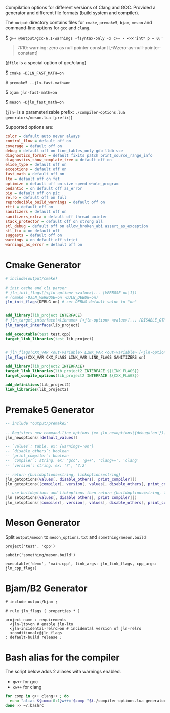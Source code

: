 Compilation options for different versions of Clang and GCC. Provided a generator and different file formats (build system and compiler).

The `output` directory contains files for `cmake`, `premake5`, `bjam`, `meson` and command-line options for `gcc` and `clang`.

$ `g++ @output/gcc-6.1-warnings -fsyntax-only -x c++ - <<<'int* p = 0;'`

> <stdin>:1:10: warning: zero as null pointer constant \[-Wzero-as-null-pointer-constant]

(`@file` is a special option of gcc/clang)

$ `cmake -DJLN_FAST_MATH=on`

$ `premake5 --jln-fast-math=on`

$ `bjam jln-fast-math=on`

$ `meson -Djln_fast_math=on`

(`jln-` is a parameterizable prefix: `./compiler-options.lua generators/meson.lua [prefix]`)

Supported options are:

<!-- ./compiler-options.lua generators/options.lua -->
```ini
color = default auto never always
control_flow = default off on
coverage = default off on
debug = default off on line_tables_only gdb lldb sce
diagnostics_format = default fixits patch print_source_range_info
diagnostics_show_template_tree = default off on
elide_type = default off on
exceptions = default off on
fast_math = default off on
lto = default off on fat
optimize = default off on size speed whole_program
pedantic = on default off as_error
pie = default off on pic
relro = default off on full
reproducible_build_warnings = default off on
rtti = default off on
sanitizers = default off on
sanitizers_extra = default off thread pointer
stack_protector = default off on strong all
stl_debug = default off on allow_broken_abi assert_as_exception
stl_fix = on default off
suggests = default off on
warnings = on default off strict
warnings_as_error = default off on
```


# Cmake Generator

```cmake
# include(output/cmake)

# init cache and cli parser
# jln_init_flags([<jln-option> <value>]... [VERBOSE on|1])
# (cmake -DJLN_VERBOSE=on -DJLN_DEBUG=on)
jln_init_flags(DEBUG on) # set DEBUG default value to "on"


add_library(lib_project INTERFACE)
# jln_target_interface(<libname> [<jln-option> <value>]... [DISABLE_OTHERS on|off])
jln_target_interface(lib_project)

add_executable(test test.cpp)
target_link_libraries(test lib_project)


# jln_flags(CXX_VAR <out-variable> LINK_VAR <out-variable> [<jln-option> <value>]... [DISABLE_OTHERS on|off])
jln_flags(CXX_VAR CXX_FLAGS LINK_VAR LINK_FLAGS SANITIZERS on)

add_library(lib_project2 INTERFACE)
target_link_libraries(lib_project2 INTERFACE ${LINK_FLAGS})
target_compile_options(lib_project2 INTERFACE ${CXX_FLAGS})

add_definitions(lib_project2)
link_libraries(lib_project2)
```


# Premake5 Generator

```lua
-- include "output/premake5"

-- Registers new command-line options (ex jln_newoptions({debug='on'}))
jln_newoptions([default_values])

-- `values`: table. ex: {warnings='on'}
-- `disable_others`: boolean
-- `print_compiler`: boolean
-- `compiler`: string. ex: 'gcc', 'g++', 'clang++', 'clang'
-- `version`: string. ex: '7', '7.2'

-- return {buildoptions=string, linkoptions=string}
jln_getoptions(values[, disable_others[, print_compiler]])
jln_getoptions([compiler[, version[, values[, disable_others[, print_compiler]]]]])

-- use buildoptions and linkoptions then return {buildoptions=string, linkoptions=string}
jln_setoptions(values[, disable_others[, print_compiler]])
jln_setoptions([compiler[, version[, values[, disable_others[, print_compiler]]]]])
```


# Meson Generator

Split `output/meson` to `meson_options.txt` and `something/meson.build`

```meson
project('test', 'cpp')

subdir('something/meson.build')

executable('demo', 'main.cpp', link_args: jln_link_flags, cpp_args: jln_cpp_flags)
```


# Bjam/B2 Generator

```jam
# include output/bjam ;

# rule jln_flags ( properties * )

project name : requirements
  <jln-lto>on # enable jln-lto
  <jln-incidental-relro>on # incidental version of jln-relro
  <conditional>@jln_flags
: default-build release ;
```


# Bash alias for the compiler

The script below adds 2 aliases with warnings enabled.

- `gw++` for gcc
- `cw++` for clang

```sh
for comp in g++ clang++ ; do
  echo "alias ${comp:0:1}w++='$comp "$(./compiler-options.lua generators/compiler.lua $comp)\'
done >> ~/.bashrc
```
